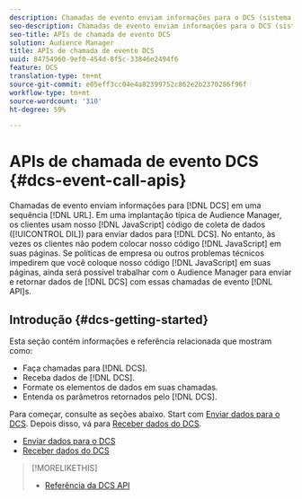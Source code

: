 ```yaml
---
description: Chamadas de evento enviam informações para o DCS (sistema de controle distribuído) em uma cadeia de caracteres de URL. Em uma implantação típica do Audience Manager, os clientes usam nosso código de coleta de dados JavaScript (DIL) para enviar dados para o DCS. No entanto, às vezes os clientes não conseguem colocar nosso código JavaScript em suas páginas. Se as políticas da empresa ou outros problemas técnicos impedirem que você coloque nosso código JavaScript nas suas páginas, ainda será possível trabalhar com o Audience Manager para enviar e retornar dados do DCS com essas APIs de chamada de evento.
seo-description: Chamadas de evento enviam informações para o DCS (sistema de controle distribuído) em uma cadeia de caracteres de URL. Em uma implantação típica do Audience Manager, os clientes usam nosso código de coleta de dados JavaScript (DIL) para enviar dados para o DCS. No entanto, às vezes os clientes não conseguem colocar nosso código JavaScript em suas páginas. Se as políticas da empresa ou outros problemas técnicos impedirem que você coloque nosso código JavaScript nas suas páginas, ainda será possível trabalhar com o Audience Manager para enviar e retornar dados do DCS com essas APIs de chamada de evento.
seo-title: APIs de chamada de evento DCS
solution: Audience Manager
title: APIs de chamada de evento DCS
uuid: 84754960-9ef0-454d-8f5c-33846e2494f6
feature: DCS
translation-type: tm+mt
source-git-commit: e05eff3cc04e4a82399752c862e2b2370286f96f
workflow-type: tm+mt
source-wordcount: '310'
ht-degree: 59%

---
```



# APIs de chamada de evento DCS {#dcs-event-call-apis}

Chamadas de evento enviam informações para [!DNL DCS] em uma sequência [!DNL URL]. Em uma implantação típica de Audience Manager, os clientes usam nosso [!DNL JavaScript] código de coleta de dados ([!UICONTROL DIL]) para enviar dados para [!DNL DCS]. No entanto, às vezes os clientes não podem colocar nosso código [!DNL JavaScript] em suas páginas. Se políticas de empresa ou outros problemas técnicos impedirem que você coloque nosso código [!DNL JavaScript] em suas páginas, ainda será possível trabalhar com o Audience Manager para enviar e retornar dados de [!DNL DCS] com essas chamadas de evento [!DNL API]s.

## Introdução {#dcs-getting-started}

Esta seção contém informações e referência relacionada que mostram como:

* Faça chamadas para [!DNL DCS].
* Receba dados de [!DNL DCS].
* Formate os elementos de dados em suas chamadas.
* Entenda os parâmetros retornados pelo [!DNL DCS].

Para começar, consulte as seções abaixo. Start com [Enviar dados para o DCS](../../../api/dcs-intro/dcs-event-calls/dcs-url-send.md). Depois disso, vá para [Receber dados do DCS](../../../api/dcs-intro/dcs-event-calls/dcs-url-receive.md).

* [Enviar dados para o DCS](dcs-url-send.md)
* [Receber dados do DCS](dcs-url-receive.md)

>[!MORELIKETHIS]
>
>* [Referência da DCS API ](../../../api/dcs-intro/dcs-api-reference/dcs-api-methods.md)

